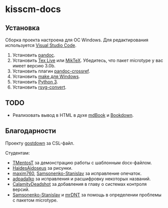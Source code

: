 # kisscm-docs

## Установка

Сборка проекта настроена для ОС Windows. Для редактирования используется [Visual Studio Code](https://code.visualstudio.com/download).

1. Установить [pandoc](https://pandoc.org/).
1. Установить [Tex Live](https://www.tug.org/texlive/acquire-netinstall.html) или [MikTeX](https://miktex.org/download). Убедитесь, что пакет microtype у вас имеет версию 3.0b.
1. Установить плагин [pandoc-crossref](https://lierdakil.github.io/pandoc-crossref/).
1. Установить [make для Windows](http://gnuwin32.sourceforge.net/packages/make.htm).
1. Установить [Python 3](https://www.python.org/downloads/).
1. Установить [rsvg-convert](http://sourceforge.net/projects/tumagcc/files/rsvg-convert-2.40.20.7z/download).

## TODO

* Реализовать вывод в HTML в духе [mdBook](https://rust-lang.github.io/mdBook/) и [Bookdown](https://bookdown.org/).

## Благодарности

Проекту [gostdown](https://gitlab.iaaras.ru/iaaras/gostdown) за CSL-файл.

Студентам:

* [TMentosT](https://github.com/TMentosT) за демонстрацию работы с шаблонным docx-файлом.
* [HaidesAidoseus](https://github.com/HaidesAidoseus) за рисунки.
* [maxim760](https://github.com/maxim760), [Samsonenko-Stanislav](https://github.com/Samsonenko-Stanislav) за исправление опечаток.
* [adpadalko](https://github.com/adpadalko) за исправления и расшифровку некоторых названий.
* [CalamityDeadshot](https://github.com/CalamityDeadshot) за добавления в главу о системах контроля версий.
* [Samsonenko-Stanislav](https://github.com/Samsonenko-Stanislav) и [mrDNT](https://github.com/mrDNT) за помощь в определении проблемы с пакетом microtype.
